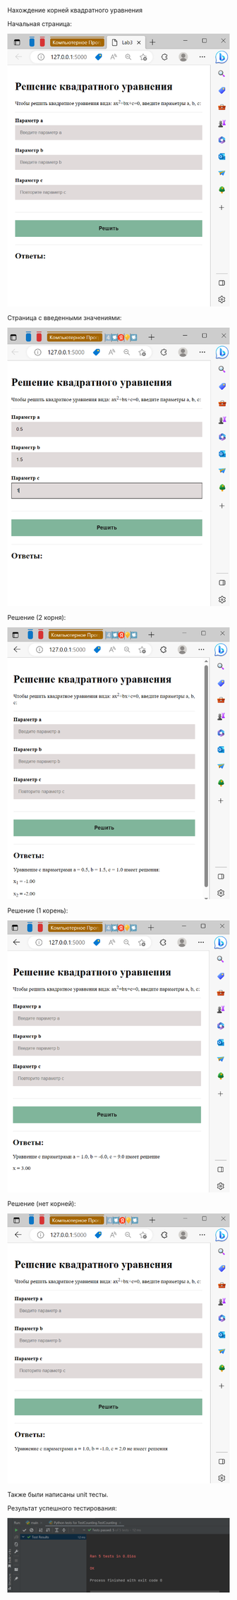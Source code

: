 Нахождение корней квадратного уравнения

Начальная страница:

<img with= "300" alt = "начальная_страница" src = "static/images/начальная_страница.PNG" >

Страница с введенными значениями:

<img with= "300" alt = "введенные_значения" src = "static/images/введенные_значения.PNG" >

Решение (2 корня):

<img with= "300" alt = "решение_2_корня" src = "static/images/решение_2_корня.PNG" >

Решение (1 корень):

<img with= "300" alt = "решение_1_корень" src = "static/images/решение_1_корень.PNG" >

Решение (нет корней):

<img with= "300" alt = "решение_нет_корней" src = "static/images/решение_нет_корней.PNG" >

Также были написаны unit тесты.

Результат успешного тестирования:

<img with= "300" alt = "тесты" src = "static/images/тесты.PNG" >